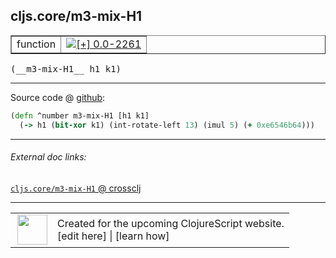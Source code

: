 ## cljs.core/m3-mix-H1



 <table border="1">
<tr>
<td>function</td>
<td><a href="https://github.com/cljsinfo/cljs-api-docs/tree/0.0-2261"><img valign="middle" alt="[+] 0.0-2261" title="Added in 0.0-2261" src="https://img.shields.io/badge/+-0.0--2261-lightgrey.svg"></a> </td>
</tr>
</table>


 <samp>
(__m3-mix-H1__ h1 k1)<br>
</samp>

---







Source code @ [github](https://github.com/clojure/clojurescript/blob/r2850/src/cljs/cljs/core.cljs#L475-L476):

```clj
(defn ^number m3-mix-H1 [h1 k1]
  (-> h1 (bit-xor k1) (int-rotate-left 13) (imul 5) (+ 0xe6546b64)))
```

<!--
Repo - tag - source tree - lines:

 <pre>
clojurescript @ r2850
└── src
    └── cljs
        └── cljs
            └── <ins>[core.cljs:475-476](https://github.com/clojure/clojurescript/blob/r2850/src/cljs/cljs/core.cljs#L475-L476)</ins>
</pre>

-->

---



###### External doc links:

[`cljs.core/m3-mix-H1` @ crossclj](http://crossclj.info/fun/cljs.core.cljs/m3-mix-H1.html)<br>

---

 <table>
<tr><td>
<img valign="middle" align="right" width="48px" src="http://i.imgur.com/Hi20huC.png">
</td><td>
Created for the upcoming ClojureScript website.<br>
[edit here] | [learn how]
</td></tr></table>

[edit here]:https://github.com/cljsinfo/cljs-api-docs/blob/master/cljsdoc/cljs.core_m3-mix-H1.cljsdoc
[learn how]:https://github.com/cljsinfo/cljs-api-docs/wiki/cljsdoc-files

<!--

This information was too distracting to show to readers, but I'll leave it
commented here since it is helpful to:

- pretty-print the data used to generate this document
- and show how to retrieve that data



The API data for this symbol:

```clj
{:return-type number,
 :ns "cljs.core",
 :name "m3-mix-H1",
 :signature ["[h1 k1]"],
 :history [["+" "0.0-2261"]],
 :type "function",
 :full-name-encode "cljs.core_m3-mix-H1",
 :source {:code "(defn ^number m3-mix-H1 [h1 k1]\n  (-> h1 (bit-xor k1) (int-rotate-left 13) (imul 5) (+ 0xe6546b64)))",
          :title "Source code",
          :repo "clojurescript",
          :tag "r2850",
          :filename "src/cljs/cljs/core.cljs",
          :lines [475 476]},
 :full-name "cljs.core/m3-mix-H1"}

```

Retrieve the API data for this symbol:

```clj
;; from Clojure REPL
(require '[clojure.edn :as edn])
(-> (slurp "https://raw.githubusercontent.com/cljsinfo/cljs-api-docs/catalog/cljs-api.edn")
    (edn/read-string)
    (get-in [:symbols "cljs.core/m3-mix-H1"]))
```

-->
